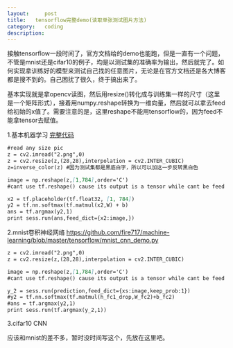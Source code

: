 ```yaml
---
layout:     post
title:   tensorflow完整demo(读取单张测试图片方法)
category:   coding
description: 
---
```


接触tensorflow一段时间了，官方文档给的demo也能跑，但是一直有一个问题，不管是mnist还是cifar10的例子，均是以测试集的准确率为输出，然后就完了。如何实现拿训练好的模型来测试自己找的任意图片，无论是在官方文档还是各大博客都是搜不到的。自己困扰了很久，终于搞出来了。


基本实现就是拿opencv读图，然后用resize()转化成与训练集一样的尺寸（这里是一个矩阵形式），接着用numpy.reshape转换为一维向量，然后就可以拿去feed给初始的x值了。需要注意的是，这里reshape不能用tensorflow的，因为feed不能拿tensor去赋值。


1.基本机器学习
[完整代码](https://github.com/fire717/machine-learning/blob/master/tensorflow/basic_mnist_demo.py)
````markdown
#read any size pic
z = cv2.imread("2.png",0)
z = cv2.resize(z,(28,28),interpolation = cv2.INTER_CUBIC)
z=inverse_color(z) #因为测试集都是黑底白字，所以可以加这一步反转黑白色

image = np.reshape(z,[1,784],order='C')
#cant use tf.reshape() cause its output is a tensor while cant be feed 

x2 = tf.placeholder(tf.float32, [1, 784])
y2 = tf.nn.softmax(tf.matmul(x2,W) + b)
ans = tf.argmax(y2,1)
print sess.run(ans,feed_dict={x2:image,})
````


2.mnist卷积神经网络
https://github.com/fire717/machine-learning/blob/master/tensorflow/mnist_cnn_demo.py
````markdown
z = cv2.imread("2.png",0)
z = cv2.resize(z,(28,28),interpolation = cv2.INTER_CUBIC)

image = np.reshape(z,[1,784],order='C')
#cant use tf.reshape() cause its output is a tensor while cant be feed 

y_2 = sess.run(prediction,feed_dict={xs:image,keep_prob:1})
#y2 = tf.nn.softmax(tf.matmul(h_fc1_drop,W_fc2)+b_fc2)
#ans = tf.argmax(y2,1)
print sess.run(tf.argmax(y_2,1))
````


3.cifar10 CNN

应该和mnist的差不多，暂时没时间写这个，先放在这里吧。